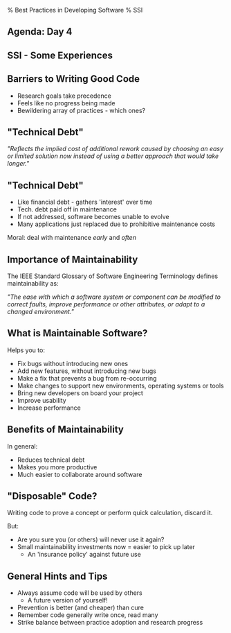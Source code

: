 % Best Practices in Developing Software
% SSI

## Agenda: Day 4

## SSI - Some Experiences

## Barriers to Writing Good Code

- Research goals take precedence
- Feels like no progress being made
- Bewildering array of practices - which ones?

## "Technical Debt"

*"Reflects the implied cost of additional rework caused by choosing an easy or limited solution now instead of using a better approach that would take longer."*

## "Technical Debt"

- Like financial debt -  gathers 'interest' over time
- Tech. debt paid off in maintenance
- If not addressed, software becomes unable to evolve
- Many applications just replaced due to prohibitive maintenance costs

Moral: deal with maintenance *early* and *often*

## Importance of Maintainability

The IEEE Standard Glossary of Software Engineering Terminology defines maintainability as:

*"The ease with which a software system or component can be modified to correct faults, improve performance or other attributes, or adapt to a changed environment."*

## What is Maintainable Software?

Helps you to:

- Fix bugs without introducing new ones
- Add new features, without introducing new bugs
- Make a fix that prevents a bug from re-occurring
- Make changes to support new environments, operating systems or tools
- Bring new developers on board your project
- Improve usability
- Increase performance

## Benefits of Maintainability

In general:

- Reduces technical debt
- Makes you more productive
- Much easier to collaborate around software

## "Disposable" Code?

Writing code to prove a concept or perform quick calculation, discard it.

But:
- Are you sure you (or others) will never use it again?
- Small maintainability investments now = easier to pick up later
    + An 'insurance policy' against future use

## General Hints and Tips

- Always assume code will be used by others
    + A future version of yourself!
- Prevention is better (and cheaper) than cure
- Remember code generally write once, read many
- Strike balance between practice adoption and research progress
